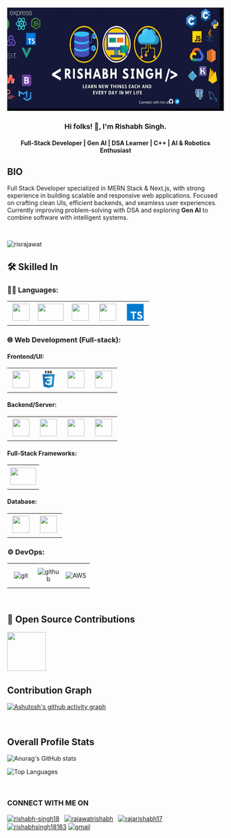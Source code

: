 <img src="header.jpeg" height="240" width="100%"></a>

<h3 align="center">Hi folks! 👋, I'm Rishabh Singh. </h3>

<h4 align="center"> Full-Stack Developer | Gen AI | DSA Learner | C++ | AI & Robotics Enthusiast </h4>

## BIO

Full Stack Developer specialized in MERN Stack & Next.js, with strong experience in building scalable and responsive web applications.
Focused on crafting clean UIs, efficient backends, and seamless user experiences. Currently improving problem-solving with DSA and exploring **Gen AI** to combine software with intelligent systems.

<br />

<p align="left"> <img src="https://komarev.com/ghpvc/?username=risrajawat&label=Profile%20views&color=0e75b6&style=flat" alt="risrajawat" /> </p>

<h2>🛠️ Skilled In</h2>

<h3>👨‍💻 Languages:</h3>
<table><tr>
  <td style="width:50px;height:50px;text-align:center;"><img src="https://miro.medium.com/max/1200/1*Wd5q3FM1ne7y8y1Xojh-8g.png" width="40" height="40"></td>
  <td style="width:50px;height:50px;text-align:center;"><img src="https://blog.canadianwebhosting.com/wp-content/uploads/2018/04/javascript-logo.png" width="60" height="40"></td>
  <td style="width:50px;height:50px;text-align:center;"><img src="https://www.citypng.com/public/uploads/preview/hd-python-logo-symbol-transparent-png-735811696257415dbkifcuokn.png" width="40" height="40"></td>
  <td style="width:50px;height:50px;text-align:center;"><img src="https://www.citypng.com/public/uploads/preview/hd-java-logo-transparent-background-701751694771845zainlxmlfo.png" width="40" height="40"></td>
  <td style="width:50px;height:50px;text-align:center;"><img src="https://raw.githubusercontent.com/devicons/devicon/master/icons/typescript/typescript-original.svg" width="40" height="40"></td>

</tr></table>

<h3>🌐 Web Development (Full-stack):</h3>

<h4>Frontend/UI:</h4>
<table><tr>
  <td style="width:50px;height:50px;text-align:center;"><img src="https://d2eip9sf3oo6c2.cloudfront.net/tags/images/000/000/184/landscape/html5.png" width="40" height="40"></td>
  <td style="width:50px;height:50px;text-align:center;"><img src="https://raw.githubusercontent.com/devicons/devicon/master/icons/css3/css3-original-wordmark.svg" width="40" height="40"></td>
  <td style="width:50px;height:50px;text-align:center;"><img src="https://www.vectorlogo.zone/logos/tailwindcss/tailwindcss-icon.svg" width="40" height="40"></td>
  <td style="width:50px;height:50px;text-align:center;"><img src="https://upload.wikimedia.org/wikipedia/commons/thumb/a/a7/React-icon.svg/1200px-React-icon.svg.png" width="40" height="40"></td>
</tr></table>

<h4>Backend/Server:</h4>
<table><tr>
  <td style="width:50px;height:50px;text-align:center;"><img src="https://cdn.iconscout.com/icon/free/png-512/node-js-1174925.png" width="40" height="40"></td>
  <td style="width:50px;height:50px;text-align:center;"><img src="https://encrypted-tbn0.gstatic.com/images?q=tbn:ANd9GcR0syl-pMTbiJQw4yW4R0Ll8A3a-K8jAw2M_Q&usqp=CAU" width="40" height="40"></td>
  <td style="width:50px;height:50px;text-align:center;"><img src="https://encrypted-tbn0.gstatic.com/images?q=tbn:ANd9GcT8ZPGP8pUjV05Vjq1JYNSgAN22HhW_AOfnYA&usqp=CAU" width="40" height="40"></td>
  <td style="width:50px;height:50px;text-align:center;"><img src="https://raw.githubusercontent.com/soumyadip007/soumyadip007/master/img/web/security/jwt.png" width="40" height="40"></td>
</tr></table>

<h4>Full-Stack Frameworks:</h4>
<table><tr>
  <td style="width:50px;height:50px;text-align:center;"><img src="https://testrigor.com/wp-content/uploads/2023/04/nextjs-logo.png" width="60" height="40"></td>
</tr></table>

<h4>Database:</h4>
<table><tr>
  <td style="width:50px;height:50px;text-align:center;"><img src="https://img.icons8.com/color/452/mongodb.png" width="40" height="40"></td>
  <td style="width:50px;height:50px;text-align:center;"><img src="https://w7.pngwing.com/pngs/559/367/png-transparent-postgresql-object-relational-database-oracle-database-freebsd-icon-text-logo-head.png" width="40" height="40"></td>
</tr></table>

<h3>⚙️ DevOps:</h3>
<table><tr>
  <td style="width:50px;height:50px;text-align:center;"><img alt="git" src="https://github.com/Subhampreet/Subhampreet/blob/master/logos/git.png?raw=true" width="40" height="40"></td>
  <td style="width:50px;height:50px;text-align:center;"><img alt="github" src="https://github.githubassets.com/images/modules/logos_page/GitHub-Mark.png" width="40" height="40"></td>
  <td style="width:50px;height:50px;text-align:center;"><img alt="AWS" src="https://encrypted-tbn0.gstatic.com/images?q=tbn:ANd9GcTBqBlKIGFAA8PcRh-9V_WiO-KCXaY-Gyie8Q&s" width="40" height="40"></td>
</tr></table>

<br />

## 🚀 Open Source Contributions </h2>

<img src="https://assets.holopin.io/hf2025levels/lvl0-human.webp" width="90" height="90">

<br />

## Contribution Graph

[![Ashutosh's github activity graph](https://github-readme-activity-graph.vercel.app/graph?username=risrajawat&theme=github-compact)](https://github.com/ashutosh00710/github-readme-activity-graph)

<br />

## Overall Profile Stats

![Anurag's GitHub stats](https://github-readme-stats.vercel.app/api?username=risrajawat&show_icons=true&theme=merko)
    
![Top Languages](https://github-readme-stats.vercel.app/api/top-langs/?username=risrajawat&layout=compact&theme=merko)

  


<br />

### CONNECT WITH ME ON

<p align="left">
<a href="https://linkedin.com/in/rishabh-singh18" target="blank"><img align="center" src="https://raw.githubusercontent.com/rahuldkjain/github-profile-readme-generator/master/src/images/icons/Social/linked-in-alt.svg" alt="rishabh-singh18" height="30" width="40" /></a>&nbsp;&nbsp;
<a href="https://www.codechef.com/users/rajawatrishabh" target="blank"><img align="center" src="https://cdn.jsdelivr.net/npm/simple-icons@3.1.0/icons/codechef.svg" alt="rajawatrishabh" height="30" width="40" /></a>&nbsp;&nbsp;
<a href="https://codeforces.com/profile/rajarishabh17" target="blank"><img align="center" src="https://raw.githubusercontent.com/rahuldkjain/github-profile-readme-generator/master/src/images/icons/Social/codeforces.svg" alt="rajarishabh17" height="30" width="40" /></a>&nbsp;&nbsp;
<a href="https://www.leetcode.com/rishabhsingh18183" target="blank"><img align="center" src="https://raw.githubusercontent.com/rahuldkjain/github-profile-readme-generator/master/src/images/icons/Social/leet-code.svg" alt="rishabhsingh18183" height="30" width="40" /></a>
<a href="mailto:rajawatrishabhsingh18@gmail.com" target="blank"><img align="center" src="https://cdn.worldvectorlogo.com/logos/gmail-icon-2.svg" alt="gmail" height="30" width="40" /></a>
</p>
